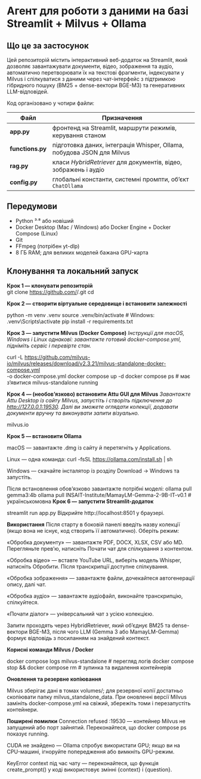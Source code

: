 # Агент для роботи з даними на базі Streamlit + Milvus + Ollama

## Що це за застосунок

Цей репозиторій містить інтерактивний веб-додаток на Streamlit, який дозволяє завантажувати документи, відео, зображення та аудіо, автоматично перетворювати їх на текстові фрагменти, індексувати у Milvus і спілкуватися з даними через чат-інтерфейс з підтримкою гібридного пошуку (BM25 + dense-вектори BGE-M3) та генеративних LLM-відповідей.  

Код організовано у чотири файли:

| Файл | Призначення |
|------|-------------|
| **app.py** | фронтенд на Streamlit, маршрути режимів, керування станом |
| **functions.py** | підготовка даних, інтеграція Whisper, Ollama, побудова JSON для Milvus |
| **rag.py** | класи *HybridRetriever* для документів, відео, зображень і аудіо |
| **config.py** | глобальні константи, системні промпти, об’єкт `ChatOllama` |

## Передумови

* Python ³ˑ⁸ або новіший  
* Docker Desktop (Mac / Windows) або Docker Engine + Docker Compose (Linux)  
* Git  
* FFmpeg (потрібен yt-dlp)  
* 8 ГБ RAM; для великих моделей бажана GPU-карта

## Клонування та локальний запуск

**Крок 1 — клонувати репозиторій**  
git clone https://github.com/<your-org>/<your-repo>.git
cd <your-repo>

**Крок 2 — створити віртуальне середовище і встановити залежності**

python -m venv .venv
source .venv/bin/activate   # Windows: .venv\Scripts\activate
pip install -r requirements.txt


**Крок 3 — запустити Milvus (Docker Compose)**
*Інструкції для macOS, Windows і Linux однакові: завантажте готовий docker-compose.yml, підніміть сервіс і перевірте стан.*

curl -L https://github.com/milvus-io/milvus/releases/download/v2.3.21/milvus-standalone-docker-compose.yml \
     -o docker-compose.yml
docker compose up -d
docker compose ps        # має з’явитися milvus-standalone running

**Крок 4 — (необов’язково) встановити Attu GUI для Milvus**
*Завантажте Attu Desktop із сайту Milvus, запустіть і створіть підключення до http://127.0.0.1:19530.
Далі ви зможете оглядати колекції, додавати документи вручну та виконувати запити візуально.*

milvus.io

**Крок 5 — встановити Ollama**

macOS — завантажте .dmg із сайту й перетягніть у Applications. 

Linux — одна команда:
curl -fsSL https://ollama.com/install.sh | sh

Windows — скачайте інсталятор із розділу Download → Windows та запустіть. 

Після встановлення обов’язково завантажте потрібні моделі:
ollama pull gemma3:4b
ollama pull INSAIT-Institute/MamayLM-Gemma-2-9B-IT-v0.1   # українськомовна
**Крок 6 — запустити Streamlit-додаток**

streamlit run app.py
Відкрийте http://localhost:8501 у браузері.

**Використання**
Після старту в боковій панелі введіть назву колекції (якщо вона не існує, код створить її автоматично). Оберіть режим:

«Обробка документу» — завантажте PDF, DOCX, XLSX, CSV або MD. Перегляньте прев’ю, натисніть Почати чат для спілкування з контентом.

«Обробка відео» — вставте YouTube URL, виберіть модель Whisper, натисніть Обробити. Після транскрипції доступне спілкування.

«Обробка зображення» — завантажте файли, дочекайтеся автогенерації опису, далі чат.

«Обробка аудіо» — завантажте аудіофайл, виконайте транскрипцію, спілкуйтеся.

«Почати діалог» — універсальний чат з усією колекцією.

Запити проходять через HybridRetriever, який об’єднує BM25 та dense-вектори BGE-M3, після чого LLM (Gemma 3 або MamayLM-Gemma) формує відповідь з посиланням на знайдений контекст.

**Корисні команди Milvus / Docker**

docker compose logs milvus-standalone      # перегляд логів
docker compose stop && docker compose rm   # зупинка та видалення контейнерів

**Оновлення та резервне копіювання**

Milvus зберігає дані в томах volumes/; для резервної копії достатньо скопіювати папку milvus_standalone_data. При оновленні версії Milvus замініть docker-compose.yml на свіжий, збережіть томи і перезапустіть контейнери.

**Поширені помилки**
Connection refused :19530 — контейнер Milvus не запущений або порт зайнятий. Переконайтеся, що docker compose ps показує running.

CUDA не знайдено — Ollama спробує використати GPU; якщо ви на CPU-машині, ігноруйте попередження або вимкніть GPU-режим.

KeyError context під час чату — переконайтеся, що функція create_prompt() у коді використовує змінні {context} і {question}.

```bash
